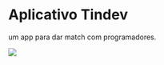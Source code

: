 # Aplicativo Tindev

um app para dar match com programadores.

<img src="https://www.dropbox.com/h?preview=estrutura_tindev.png">
